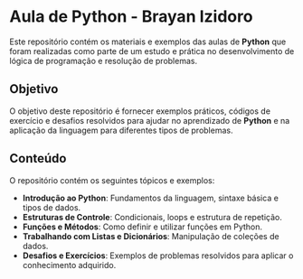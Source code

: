 # Aula de Python - Brayan Izidoro

Este repositório contém os materiais e exemplos das aulas de **Python** que foram realizadas como parte de um estudo e prática no desenvolvimento de lógica de programação e resolução de problemas.

## Objetivo

O objetivo deste repositório é fornecer exemplos práticos, códigos de exercício e desafios resolvidos para ajudar no aprendizado de **Python** e na aplicação da linguagem para diferentes tipos de problemas.

## Conteúdo

O repositório contém os seguintes tópicos e exemplos:

- **Introdução ao Python**: Fundamentos da linguagem, sintaxe básica e tipos de dados.
- **Estruturas de Controle**: Condicionais, loops e estrutura de repetição.
- **Funções e Métodos**: Como definir e utilizar funções em Python.
- **Trabalhando com Listas e Dicionários**: Manipulação de coleções de dados.
- **Desafios e Exercícios**: Exemplos de problemas resolvidos para aplicar o conhecimento adquirido.
  
